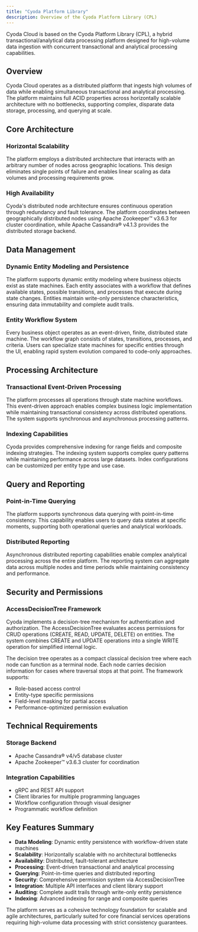 ```yaml
---
title: "Cyoda Platform Library"
description: Overview of the Cyoda Platform Library (CPL)
---
```


Cyoda Cloud is based on the Cyoda Platform Library (CPL), a hybrid transactional/analytical data processing platform designed for high-volume data ingestion with concurrent transactional and analytical processing capabilities.

## Overview

Cyoda Cloud operates as a distributed platform that ingests high volumes of data while enabling simultaneous transactional and analytical processing. The platform maintains full ACID properties across horizontally scalable architecture with no bottlenecks, supporting complex, disparate data storage, processing, and querying at scale.

## Core Architecture

### Horizontal Scalability
The platform employs a distributed architecture that interacts with an arbitrary number of nodes across geographic locations. This design eliminates single points of failure and enables linear scaling as data volumes and processing requirements grow.

### High Availability
Cyoda's distributed node architecture ensures continuous operation through redundancy and fault tolerance. The platform coordinates between geographically distributed nodes using Apache Zookeeper™ v3.6.3 for cluster coordination, while Apache Cassandra® v4.1.3 provides the distributed storage backend.

## Data Management

### Dynamic Entity Modeling and Persistence
The platform supports dynamic entity modeling where business objects exist as state machines. Each entity associates with a workflow that defines available states, possible transitions, and processes that execute during state changes. Entities maintain write-only persistence characteristics, ensuring data immutability and complete audit trails.

### Entity Workflow System
Every business object operates as an event-driven, finite, distributed state machine. The workflow graph consists of states, transitions, processes, and criteria. Users can specialize state machines for specific entities through the UI, enabling rapid system evolution compared to code-only approaches.

## Processing Architecture

### Transactional Event-Driven Processing
The platform processes all operations through state machine workflows. This event-driven approach enables complex business logic implementation while maintaining transactional consistency across distributed operations. The system supports synchronous and asynchronous processing patterns.

### Indexing Capabilities
Cyoda provides comprehensive indexing for range fields and composite indexing strategies. The indexing system supports complex query patterns while maintaining performance across large datasets. Index configurations can be customized per entity type and use case.

## Query and Reporting

### Point-in-Time Querying
The platform supports synchronous data querying with point-in-time consistency. This capability enables users to query data states at specific moments, supporting both operational queries and analytical workloads.

### Distributed Reporting
Asynchronous distributed reporting capabilities enable complex analytical processing across the entire platform. The reporting system can aggregate data across multiple nodes and time periods while maintaining consistency and performance.

## Security and Permissions

### AccessDecisionTree Framework
Cyoda implements a decision-tree mechanism for authentication and authorization. The AccessDecisionTree evaluates access permissions for CRUD operations (CREATE, READ, UPDATE, DELETE) on entities. The system combines CREATE and UPDATE operations into a single WRITE operation for simplified internal logic.

The decision tree operates as a compact classical decision tree where each node can function as a terminal node. Each node carries decision information for cases where traversal stops at that point. The framework supports:

- Role-based access control
- Entity-type specific permissions
- Field-level masking for partial access
- Performance-optimized permission evaluation

## Technical Requirements

### Storage Backend
- Apache Cassandra® v4/v5 database cluster
- Apache Zookeeper™ v3.6.3 cluster for coordination

### Integration Capabilities
- gRPC and REST API support
- Client libraries for multiple programming languages
- Workflow configuration through visual designer
- Programmatic workflow definition

## Key Features Summary

- **Data Modeling**: Dynamic entity persistence with workflow-driven state machines
- **Scalability**: Horizontally scalable with no architectural bottlenecks
- **Availability**: Distributed, fault-tolerant architecture
- **Processing**: Event-driven transactional and analytical processing
- **Querying**: Point-in-time queries and distributed reporting
- **Security**: Comprehensive permission system via AccessDecisionTree
- **Integration**: Multiple API interfaces and client library support
- **Auditing**: Complete audit trails through write-only entity persistence
- **Indexing**: Advanced indexing for range and composite queries

The platform serves as a cohesive technology foundation for scalable and agile architectures, particularly suited for core financial services operations requiring high-volume data processing with strict consistency guarantees.